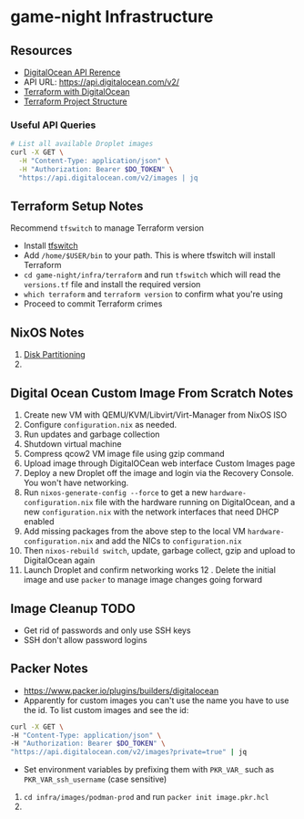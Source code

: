 # game-night Infrastructure

## Resources
- [DigitalOcean API Rerence](https://docs.digitalocean.com/reference/api/api-reference)
- API URL: https://api.digitalocean.com/v2/
- [Terraform with DigitalOcean](https://www.digitalocean.com/community/tutorials/how-to-use-terraform-with-digitalocean)
- [Terraform Project Structure](https://www.digitalocean.com/community/tutorials/how-to-structure-a-terraform-project)

### Useful API Queries

```sh
# List all available Droplet images
curl -X GET \
  -H "Content-Type: application/json" \
  -H "Authorization: Bearer $DO_TOKEN" \
  "https://api.digitalocean.com/v2/images | jq

```

## Terraform Setup Notes
Recommend `tfswitch` to manage Terraform version
- Install [tfswitch](https://tfswitch.warrensbox.com/Quick-Start/)
- Add `/home/$USER/bin` to your path. This is where tfswitch will install Terraform
- `cd game-night/infra/terraform` and run `tfswitch` which will read the `versions.tf` file and install the required version
- `which terraform` and `terraform version` to confirm what you're using
- Proceed to commit Terraform crimes


## NixOS Notes

1. [Disk Partitioning](https://nixos.org/manual/nixos/stable/#sec-installation-partitioning-UEFI)
2. 

## Digital Ocean Custom Image From Scratch Notes

1. Create new VM with QEMU/KVM/Libvirt/Virt-Manager from NixOS ISO
2. Configure `configuration.nix` as needed.
3. Run updates and garbage collection
4. Shutdown virtual machine
5. Compress qcow2 VM image file using gzip command
6. Upload image through DigitalOCean web interface Custom Images page
7. Deploy a new Droplet off the image and login via the Recovery Console. You won't have networking.
8. Run `nixos-generate-config --force` to get a new `hardware-configuration.nix` file with the hardware running on DigitalOcean, and a new `configuration.nix` with the network interfaces that need DHCP enabled
9. Add missing packages from the above step to the local VM `hardware-configuration.nix` and add the NICs to `configuration.nix`
10. Then `nixos-rebuild switch`, update, garbage collect, gzip and upload to DigitalOcean again
11. Launch Droplet and confirm networking works
12 . Delete the initial image and use `packer` to manage image changes going forward

## Image Cleanup TODO

- Get rid of passwords and only use SSH keys
- SSH don't allow password logins

## Packer Notes

- https://www.packer.io/plugins/builders/digitalocean
- Apparently for custom images you can't use the name you have to use the id. To list custom images and see the id:

```sh
curl -X GET \
-H "Content-Type: application/json" \
-H "Authorization: Bearer $DO_TOKEN" \
"https://api.digitalocean.com/v2/images?private=true" | jq
```
- Set environment variables by prefixing them with `PKR_VAR_` such as `PKR_VAR_ssh_username` (case sensitive)

1. `cd infra/images/podman-prod` and run `packer init image.pkr.hcl`
2. 